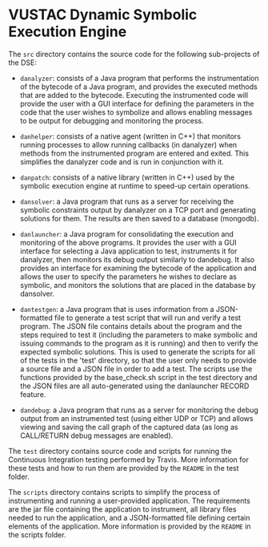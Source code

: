 # VUSTAC Dynamic Symbolic Execution Engine

The `src` directory contains the source code for the following sub-projects of the DSE:

 * `danalyzer`: consists of a Java program that performs the instrumentation of the
   bytecode of a Java program, and provides the executed methods that are added to
   the bytecode. Executing the instrumented code will provide the user with a GUI
   interface for defining the parameters in the code that the user wishes to
   symbolize and allows enabling messages to be output for debugging and monitoring
   the process.

 * `danhelper`: consists of a native agent (written in C++) that monitors running
   processes to allow running callbacks (in danalyzer) when methods from the
   instrumented program are entered and exited. This simplifies the danalyzer code
   and is run in conjunction with it.
   
 * `danpatch`: consists of a native library (written in C++) used by the symbolic
   execution engine at runtime to speed-up certain operations.
   
 * `dansolver`: a Java program that runs as a server for receiving the symbolic
   constraints output by danalyzer on a TCP port and generating solutions for them.
   The results are then saved to a database (mongodb).

 * `danlauncher`: a Java program for consolidating the execution and monitoring of
   the above programs. It provides the user with a GUI interface for selecting a Java
   application to test, instruments it for danalyzer, then monitors its debug output
   similarly to dandebug. It also provides an interface for examining the bytecode of
   the application and allows the user to specify the parameters he wishes to declare
   as symbolic, and monitors the solutions that are placed in the database by dansolver.

 * `dantestgen`: a Java program that is uses information from a JSON-formatted file
   to generate a test script that will run and verify a test program. The JSON file
   contains details about the program and the steps required to test it (including
   the parameters to make symbolic and issuing commands to the program as it is running)
   and then to verify the expected symbolic solutions. This is used to generate the
   scripts for all of the tests in the 'test' directory, so that the user only needs to
   provide a source file and a JSON file in order to add a test. The scripts use the
   functions provided by the base_check.sh script in the test directory and the JSON
   files are all auto-generated using the danlauncher RECORD feature.
 
 * `dandebug`: a Java program that runs as a server for monitoring the debug output
   from an instrumented test (using either UDP or TCP) and allows viewing and saving
   the call graph of the captured data (as long as CALL/RETURN debug messages are enabled).

The `test` directory contains source code and scripts for running the Continuous Integration
testing performed by Travis. More information for these tests and how to run them are
provided by the `README` in the test folder.

The `scripts` directory contains scripts to simplify the process of instrumenting and
running a user-provided application. The requirements are the jar file containing the
application to instrument, all library files needed to run the application, and a
JSON-formatted file defining certain elements of the application. More information
is provided by the `README` in the scripts folder.
